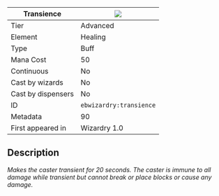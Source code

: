 | Transience |![](https://github.com/Electroblob77/Wizardry/blob/1.12.2/src/main/resources/assets/ebwizardry/textures/spells/ebwizardry:transience.png)|
|---|---|
| Tier | Advanced |
| Element | Healing |
| Type | Buff |
| Mana Cost | 50 |
| Continuous | No |
| Cast by wizards | No |
| Cast by dispensers | No |
| ID | `ebwizardry:transience` |
| Metadata | 90 |
| First appeared in | Wizardry 1.0 |
## Description
_Makes the caster transient for 20 seconds. The caster is immune to all damage while transient but cannot break or place blocks or cause any damage._